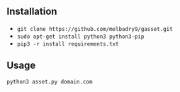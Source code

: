 ## Installation
- `git clone https://github.com/melbadry9/gasset.git`
- `sudo apt-get install python3 python3-pip`
- `pip3 -r install requirements.txt`

## Usage
`python3 asset.py domain.com`

